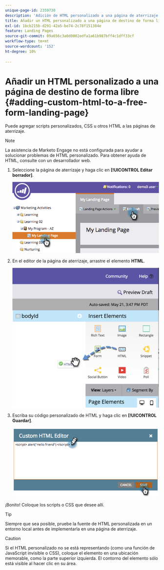 ```yaml
---
unique-page-id: 2359730
description: 'Adición de HTML personalizado a una página de aterrizaje de forma libre: Documentos de Marketo: documentación del producto'
title: Añadir un HTML personalizado a una página de destino de forma libre
exl-id: 1bcb215b-d291-42a5-be74-2c78f151384e
feature: Landing Pages
source-git-commit: 09a656c3a0d0002edfa1a61b987bff4c1dff33cf
workflow-type: tm+mt
source-wordcount: '152'
ht-degree: 10%

---
```


# Añadir un HTML personalizado a una página de destino de forma libre {#adding-custom-html-to-a-free-form-landing-page}

Puede agregar scripts personalizados, CSS u otros HTML a las páginas de aterrizaje.

>[!NOTE]
>
>La asistencia de Marketo Engage no está configurada para ayudar a solucionar problemas de HTML personalizado. Para obtener ayuda de HTML, consulte con un desarrollador web.

1. Seleccione la página de aterrizaje y haga clic en **[!UICONTROL Editar borrador]**.

   ![](assets/image2014-9-17-12-3a2-3a15.png)

1. En el editor de la página de aterrizaje, arrastre el elemento **HTML**.

   ![](assets/image2015-5-21-15-3a52-3a42.png)

1. Escriba su código personalizado de HTML y haga clic en **[!UICONTROL Guardar]**.

   ![](assets/image2014-9-17-12-3a3-3a39.png)

¡Bonito! Coloque los scripts o CSS que desee allí.

>[!TIP]
>
>Siempre que sea posible, pruebe la fuente de HTML personalizada en un entorno local antes de implementarla en una página de aterrizaje.

>[!CAUTION]
>
>Si el HTML personalizado no se está representando (como una función de JavaScript invisible o CSS), coloque el elemento en una ubicación memorable, como la parte superior izquierda. El contorno del elemento sólo está visible al hacer clic en su área.
